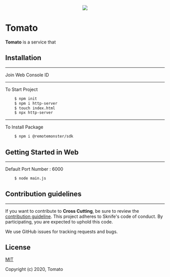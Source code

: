 <div>
<center>
<img src="#"></img>
</center>
</div>


# Tomato

**Tomato** is a service that 

## Installation
---------------
Join Web Console ID

---------------
To Start Project
```bash
    $ npm init
    $ npm i http-server
    $ touch index.html
    $ npx http-server
```
---------------
To Install Package
```bash
    $ npm i @remotemonster/sdk
```
## Getting Started in Web

------------------------------
Default Port Number : 6000
```bash
    $ node main.js 
```

## Contribution guidelines

-----------------------
If you want to contribute to **Cross Cutting**, be sure to review the [contribution guideline](https://github.com/C4Ution/MMMaker/). This project adheres to Sknife's code of conduct. By participating, you are expected to uphold this code.

We use GitHub issues for tracking requests and bugs.



## License

[MIT](http://opensource.org/licenses/MIT)

Copyright (c) 2020, Tomato
